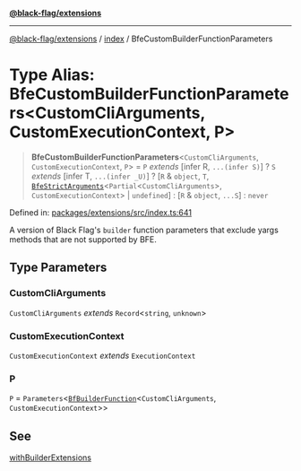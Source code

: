 [**@black-flag/extensions**](../../README.md)

***

[@black-flag/extensions](../../README.md) / [index](../README.md) / BfeCustomBuilderFunctionParameters

# Type Alias: BfeCustomBuilderFunctionParameters\<CustomCliArguments, CustomExecutionContext, P\>

> **BfeCustomBuilderFunctionParameters**\<`CustomCliArguments`, `CustomExecutionContext`, `P`\> = `P` *extends* \[infer R, `...(infer S)`\] ? `S` *extends* \[infer T, `...(infer _U)`\] ? \[`R` & `object`, `T`, [`BfeStrictArguments`](BfeStrictArguments.md)\<`Partial`\<`CustomCliArguments`\>, `CustomExecutionContext`\> \| `undefined`\] : \[`R` & `object`, `...S`\] : `never`

Defined in: [packages/extensions/src/index.ts:641](https://github.com/Xunnamius/black-flag/blob/c5ada654b2eb8206c373e88bdba1d3a12ccec944/packages/extensions/src/index.ts#L641)

A version of Black Flag's `builder` function parameters that exclude yargs
methods that are not supported by BFE.

## Type Parameters

### CustomCliArguments

`CustomCliArguments` *extends* `Record`\<`string`, `unknown`\>

### CustomExecutionContext

`CustomExecutionContext` *extends* `ExecutionContext`

### P

`P` = `Parameters`\<[`BfBuilderFunction`](BfBuilderFunction.md)\<`CustomCliArguments`, `CustomExecutionContext`\>\>

## See

[withBuilderExtensions](../functions/withBuilderExtensions.md)
